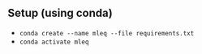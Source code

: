 ## Setup (using conda)
* `conda create --name mleq --file requirements.txt`
* `conda activate mleq`

